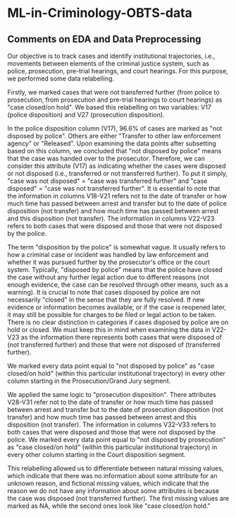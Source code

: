# ML-in-Criminology-OBTS-data

## Comments on EDA and Data Preprocessing

Our objective is to track cases and identify institutional trajectories, i.e., movements between elements of the criminal justice system, such as police, prosecution, pre-trial hearings, and court hearings. For this purpose, we performed some data relabelling.

Firstly, we marked cases that were not transferred further (from police to prosecution, from prosecution and pre-trial hearings to court hearings) as "case closed/on hold". We based this relabelling on two variables: V17 (police disposition) and V27 (prosecution disposition).

In the police disposition column (V17), 96.6% of cases are marked as "not disposed by police". Others are either "Transfer to other law enforcement agency" or "Released". Upon examining the data points after subsetting based on this column, we concluded that "not disposed by police" means that the case was handed over to the prosecutor. Therefore, we can consider this attribute (V17) as indicating whether the cases were disposed or not disposed (i.e., transferred or not transferred further). To put it simply, "case was not disposed" = "case was transferred further" and "case disposed" = "case was not transferred further". It is essential to note that the information in columns V18-V21 refers not to the date of transfer or how much time has passed between arrest and transfer but to the date of police disposition (not transfer) and how much time has passed between arrest and this disposition (not transfer). The information in columns V22-V23 refers to both cases that were disposed and those that were not disposed by the police.

The term "disposition by the police" is somewhat vague. It usually refers to how a criminal case or incident was handled by law enforcement and whether it was pursued further by the prosecutor's office or the court system. Typically, "disposed by police" means that the police have closed the case without any further legal action due to different reasons (not enough evidence, the case can be resolved through other means, such as a warning). It is crucial to note that cases disposed by police are not necessarily "closed" in the sense that they are fully resolved. If new evidence or information becomes available, or if the case is reopened later, it may still be possible for charges to be filed or legal action to be taken. There is no clear distinction in categories if cases disposed by police are on hold or closed. We must keep this in mind when examining the data in V22-V23 as the information there represents both cases that were disposed of (not transferred further) and those that were not disposed of (transferred further).

We marked every data point equal to "not disposed by police" as "case closed/on hold" (within this particular institutional trajectory) in every other column starting in the Prosecution/Grand Jury segment.

We applied the same logic to "prosecution disposition". There attributes V28-V31 refer not to the date of transfer or how much time has passed between arrest and transfer but to the date of prosecution disposition (not transfer) and how much time has passed between arrest and this disposition (not transfer). The information in columns V32-V33 refers to both cases that were disposed and those that were not disposed by the police. We marked every data point equal to "not disposed by prosecution" as "case closed/on hold" (within this particular institutional trajectory) in every other column starting in the Court disposition segment.



This relabelling allowed us to differentiate between natural missing values, which indicate that there was no information about some attribute for an unknown reason, and fictional missing values, which indicate that the reason we do not have any information about some attributes is because the case was disposed (not transferred further). The first missing values are marked as NA, while the second ones look like "case closed/on hold."

